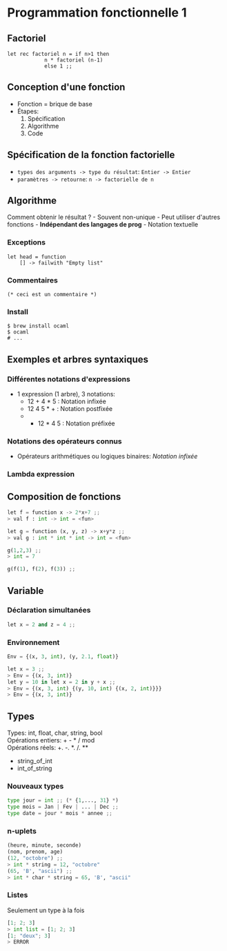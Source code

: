 # Programmation fonctionnelle 1

## Factoriel 
```
let rec factoriel n = if n>1 then
            n * factoriel (n-1)
            else 1 ;;
``` 

## Conception d'une fonction
- Fonction = brique de base
- Étapes: 
    1. Spécification
    2. Algorithme 
    3. Code

## Spécification de la fonction factorielle 
- `types des arguments -> type du résultat`: `Entier -> Entier`
- `paramètres -> retourne`: `n -> factorielle de n`

## Algorithme
Comment obtenir le résultat ?
    - Souvent non-unique
    - Peut utiliser d'autres fonctions
    - **Indépendant des langages de prog**
    - Notation textuelle

### Exceptions
```
let head = function
    [] -> failwith "Empty list"
```

### Commentaires
```(* ceci est un commentaire *)```

### Install 
```
$ brew install ocaml
$ ocaml
# ...
```

## Exemples et arbres syntaxiques
### Différentes notations d'expressions 
- 1 expression (1 arbre), 3 notations: 
    - 12 + 4 * 5 : Notation infixée
    - 12 4 5 * + : Notation postfixée
    - + 12 * 4 5 : Notation préfixée

### Notations des opérateurs connus
- Opérateurs arithmétiques ou logiques binaires: *Notation infixée*

### Lambda expression

## Composition de fonctions
``` py
let f = function x -> 2*x+7 ;;
> val f : int -> int = <fun>

let g = function (x, y, z) -> x+y*z ;;
> val g : int * int * int -> int = <fun>

g(1,2,3) ;;
> int = 7

g(f(1), f(2), f(3)) ;;
```

## Variable
### Déclaration simultanées
``` py
let x = 2 and z = 4 ;;
```

### Environnement 
```py
Env = {(x, 3, int), (y, 2.1, float)}
```
```py
let x = 3 ;;
> Env = {(x, 3, int)}
let y = 10 in let x = 2 in y + x ;;
> Env = {(x, 3, int) {(y, 10, int) {(x, 2, int)}}}
> Env = {(x, 3, int)}
```

## Types
Types: int, float, char, string, bool    
Opérations entiers: + - * / mod     
Opérations réels: +. -. *. /. **
- string_of_int
- int_of_string

### Nouveaux types
```py
type jour = int ;; (* {1,..., 31} *)
type mois = Jan | Fev | ... | Dec ;;
type date = jour * mois * annee ;;
```

### n-uplets
```py
(heure, minute, seconde)
(nom, prenom, age)
(12, "octobre") ;;
> int * string = 12, "octobre"
(65, 'B', "ascii") ;;
> int * char * string = 65, 'B', "ascii"
```

### Listes
Seulement un type à la fois
```py
[1; 2; 3]
> int list = [1; 2; 3]
[1; "deux"; 3]
> ERROR
```